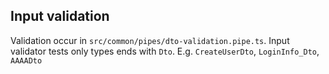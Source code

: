 ## Input validation

Validation occur in `src/common/pipes/dto-validation.pipe.ts`. 
Input validator tests only types ends with `Dto`. E.g. `CreateUserDto`, `LoginInfo_Dto`, `AAAADto`